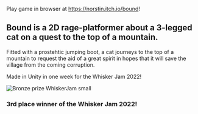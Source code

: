 Play game in browser at https://norstin.itch.io/bound!
 
## Bound is a 2D rage-platformer about a 3-legged cat on a quest to the top of a mountain.

Fitted with a prostehtic jumping boot, a cat journeys to the top of a mountain to request the aid of a great spirit in hopes that it will save the village from the coming corruption.

Made in Unity in one week for the Whisker Jam 2022!

![Bronze prize WhiskerJam small](https://user-images.githubusercontent.com/68242504/189980352-ddb08677-46d2-4fbf-b425-a6fe1e1470e0.png)

### 3rd place winner of the Whisker Jam 2022!

